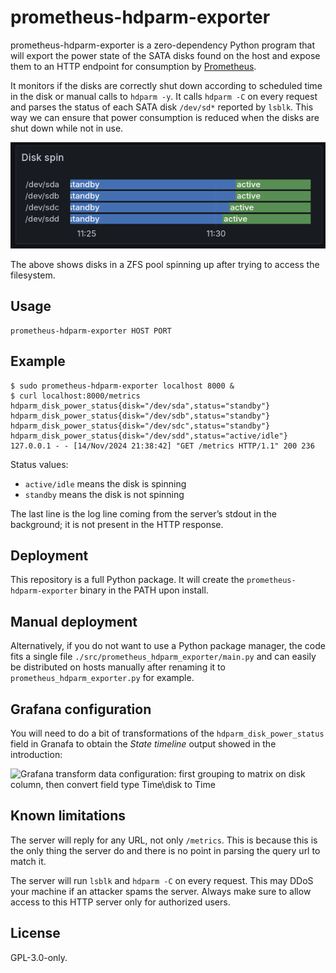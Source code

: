 <!--
SPDX-FileCopyrightText: 2024 Agathe Porte <microjoe@microjoe.org>

SPDX-License-Identifier: GPL-3.0-only
-->

# prometheus-hdparm-exporter

prometheus-hdparm-exporter is a zero-dependency Python program that will export
the power state of the SATA disks found on the host and expose them to an HTTP
endpoint for consumption by [Prometheus](https://prometheus.io/).

It monitors if the disks are correctly shut down according to scheduled time in
the disk or manual calls to `hdparm -y`. It calls `hdparm -C` on every request
and parses the status of each SATA disk `/dev/sd*` reported by `lsblk`.
This way we can ensure that power consumption is reduced when the disks are
shut down while not in use.

![Example grafana output graph](./docs/granafa_hdparm.png)

The above shows disks in a ZFS pool spinning up after trying to access the
filesystem.

## Usage

```text
prometheus-hdparm-exporter HOST PORT
```

## Example

```console
$ sudo prometheus-hdparm-exporter localhost 8000 &
$ curl localhost:8000/metrics
hdparm_disk_power_status{disk="/dev/sda",status="standby"}
hdparm_disk_power_status{disk="/dev/sdb",status="standby"}
hdparm_disk_power_status{disk="/dev/sdc",status="standby"}
hdparm_disk_power_status{disk="/dev/sdd",status="active/idle"}
127.0.0.1 - - [14/Nov/2024 21:38:42] "GET /metrics HTTP/1.1" 200 236
```

Status values:

- `active/idle` means the disk is spinning
- `standby` means the disk is not spinning

The last line is the log line coming from the server’s stdout in the
background; it is not present in the HTTP response.

## Deployment

This repository is a full Python package. It will create the
`prometheus-hdparm-exporter` binary in the PATH upon install.

## Manual deployment

Alternatively, if you do not want to use a Python package manager, the code
fits a single file `./src/prometheus_hdparm_exporter/main.py` and can easily be
distributed on hosts manually after renaming it to
`prometheus_hdparm_exporter.py` for example.

## Grafana configuration

You will need to do a bit of transformations of the `hdparm_disk_power_status`
field in Granafa to obtain the *State timeline* output showed in the
introduction:

![Grafana transform data configuration: first grouping to matrix on disk
column, then convert field type Time\\disk to Time](./docs/granafa_transform.png)

## Known limitations

The server will reply for any URL, not only `/metrics`. This is because this is
the only thing the server do and there is no point in parsing the query url to
match it.

The server will run `lsblk` and `hdparm -C` on every request. This may DDoS
your machine if an attacker spams the server. Always make sure to allow access
to this HTTP server only for authorized users.

## License

GPL-3.0-only.
